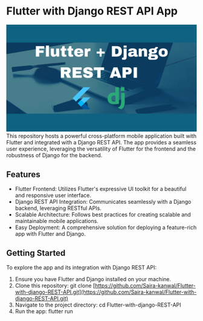 # Flutter with Django REST API App

![image](assets/images/flutter-django.webp)
This repository hosts a powerful cross-platform mobile application built with Flutter and integrated with a Django REST API. The app provides a seamless user experience, leveraging the versatility of Flutter for the frontend and the robustness of Django for the backend.


## Features

- Flutter Frontend: Utilizes Flutter's expressive UI toolkit for a beautiful and responsive user interface.
- Django REST API Integration: Communicates seamlessly with a Django backend, leveraging RESTful APIs.
- Scalable Architecture: Follows best practices for creating scalable and maintainable mobile applications.
- Easy Deployment: A comprehensive solution for deploying a feature-rich app with Flutter and Django.


## Getting Started
To explore the app and its integration with Django REST API:

1. Ensure you have Flutter and Django installed on your machine. 
2. Clone this repository: git clone [https://github.com/Saira-kanwal/Flutter-with-django-REST-API.git](https://github.com/Saira-kanwal/Flutter-with-django-REST-API.git)
3. Navigate to the project directory: cd Flutter-with-django-REST-API
4. Run the app: flutter run